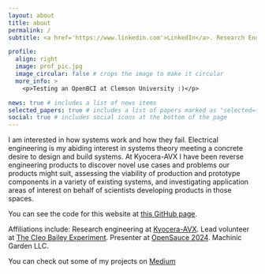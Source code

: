 ```yaml
---
layout: about
title: about
permalink: /
subtitle: <a href='https://www.linkedin.com'>LinkedIn</a>. Research Engineering. Liberty, SC. lucycchambers12@gmail.com.

profile:
  align: right
  image: prof_pic.jpg
  image_circular: false # crops the image to make it circular
  more_info: >
    <p>Testing an OpenBCI at Clemson University :)</p>

news: true # includes a list of news items
selected_papers: true # includes a list of papers marked as "selected={true}"
social: true # includes social icons at the bottom of the page
---
```


I am interested in how systems work and how they fail. Electrical engineering is my abiding interest in systems theory meeting a concrete desire to design and build systems. At Kyocera-AVX I have been reverse engineering products to discover novel use cases and problems our products might suit, assessing the viability of production and prototype components in a variety of existing systems, and investigating application areas of interest on behalf of scientists developing products in those spaces.



You can see the code for this website at <a href='https://github.com/eigenlucy/eigenlucy.github.io'>this GitHub page</a>.

Affiliations include:
Research engineering at <a href='https://www.kyocera-avx.com/'>Kyocera-AVX</a>.
Lead volunteer at <a href='https://www.cleobailey.org/'>The Cleo Bailey Experiment</a>.
Presenter at <a href='https://opensauce.com/'>OpenSauce 2024</a>. 
Machinic Garden LLC.

You can check out some of my projects on <a href='https://medium.com/@machinegirl'>Medium</a> 